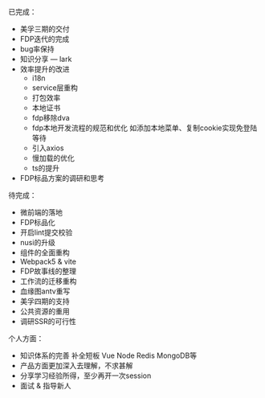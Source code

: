 已完成：

- 美孚三期的交付
- FDP迭代的完成
- bug率保持
- 知识分享 — lark
- 效率提升的改进
  - i18n
  - service层重构
  - 打包效率
  - 本地证书
  - fdp移除dva
  - fdp本地开发流程的规范和优化 如添加本地菜单、复制cookie实现免登陆等待
  - 引入axios
  - 慢加载的优化
  - ts的提升
- FDP标品方案的调研和思考

待完成：

- 微前端的落地
- FDP标品化
- 开启lint提交校验
- nusi的升级
- 组件的全面重构
- Webpack5 & vite
- FDP故事线的整理
- 工作流的迁移重构
- 血缘图antv重写
- 美孚四期的支持
- 公共资源的重用
- 调研SSR的可行性

个人方面：

- 知识体系的完善 补全短板 Vue Node Redis MongoDB等
- 产品方面更加深入去理解，不求甚解
- 分享学习经验所得，至少再开一次session
- 面试 & 指导新人